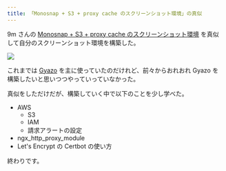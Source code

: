 ```yaml
---
title: 「Monosnap + S3 + proxy cache のスクリーンショット環境」の真似
---
```


9m さんの [Monosnap + S3 + proxy cache のスクリーンショット環境](https://blog.kksg.net/posts/monosnap-s3-proxy-cache) を真似して自分のスクリーンショット環境を構築した。

![](https://gazo.tfrkd.org/2016-06-15_07-54-59.png)

これまでは [Gyazo](https://gyazo.com/) を主に使っていたのだけれど、前々からおれおれ Gyazo を構築したいと思いつつやっていっていなかった。

真似をしただけだが、構築していく中で以下のことを少し学べた。

* AWS
  * S3
  * IAM
  * 請求アラートの設定
* ngx_http_proxy_module
* Let's Encrypt の Certbot の使い方

終わりです。
